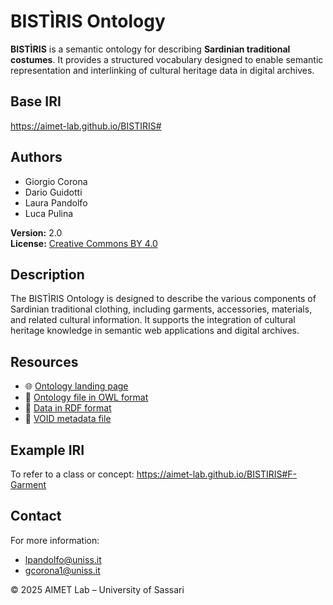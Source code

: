 # BISTÌRIS Ontology

**BISTÌRIS** is a semantic ontology for describing **Sardinian traditional costumes**. It provides a structured vocabulary designed to enable semantic representation and interlinking of cultural heritage data in digital archives.

## Base IRI
https://aimet-lab.github.io/BISTIRIS#

## Authors
- Giorgio Corona  
- Dario Guidotti  
- Laura Pandolfo  
- Luca Pulina  

**Version:** 2.0  
**License:** [Creative Commons BY 4.0](https://creativecommons.org/licenses/by/4.0/)

## Description
The BISTÌRIS Ontology is designed to describe the various components of Sardinian traditional clothing, including garments, accessories, materials, and related cultural information. It supports the integration of cultural heritage knowledge in semantic web applications and digital archives.


## Resources
- 🌐 [Ontology landing page](https://aimet-lab.github.io/BISTIRIS/)
- 📄 [Ontology file in OWL format](https://aimet-lab.github.io/BISTIRIS/bistiris.owl)
- 📄 [Data in RDF format](https://aimet-lab.github.io/BISTIRIS/bistiris_data.rdf)
- 📄 [VOID metadata file](https://aimet-lab.github.io/BISTIRIS/well-known/void.ttl)

## Example IRI
To refer to a class or concept:
https://aimet-lab.github.io/BISTIRIS#F-Garment

## Contact
For more information:
- [lpandolfo@uniss.it](mailto:lpandolfo@uniss.it)
- [gcorona1@uniss.it](mailto:gcorona1@uniss.it)

© 2025 AIMET Lab – University of Sassari
